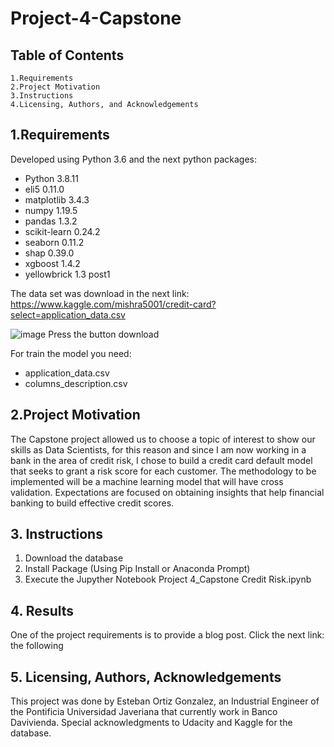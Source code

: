 # Project-4-Capstone
## Table of Contents

    1.Requirements
    2.Project Motivation
    3.Instructions
    4.Licensing, Authors, and Acknowledgements

## 1.Requirements

Developed using Python 3.6 and the next python packages:

* Python 3.8.11
* eli5 0.11.0
* matplotlib 3.4.3
* numpy 1.19.5
* pandas 1.3.2
* scikit-learn 0.24.2
* seaborn 0.11.2
* shap 0.39.0
* xgboost 1.4.2
* yellowbrick 1.3 post1

The data set was download in the next link:
https://www.kaggle.com/mishra5001/credit-card?select=application_data.csv

![image](https://user-images.githubusercontent.com/88516507/140079922-68d7ea8a-3d05-4d83-8140-f2ebc7c508f6.png)
Press the button download

For train the model you need:
* application_data.csv
* columns_description.csv

## 2.Project Motivation

The Capstone project allowed us to choose a topic of interest to show our skills as Data Scientists, for this reason and since I am now working in a bank in the area of credit risk, I chose to build a credit card default model that seeks to grant a risk score for each customer. The methodology to be implemented will be a machine learning model that will have cross validation. Expectations are focused on obtaining insights that help financial banking to build effective credit scores. 

## 3. Instructions

1. Download the database
2. Install Package (Using Pip Install or Anaconda Prompt)
3. Execute the Jupyther Notebook Project 4_Capstone Credit Risk.ipynb

## 4. Results

One of the project requirements is to provide a blog post. Click the next link: the following

## 5. Licensing, Authors, Acknowledgements
This project was done by  Esteban Ortiz Gonzalez, an Industrial Engineer of the Pontificia Universidad Javeriana that currently work in Banco Davivienda.
Special acknowledgments to Udacity and Kaggle for the database.

